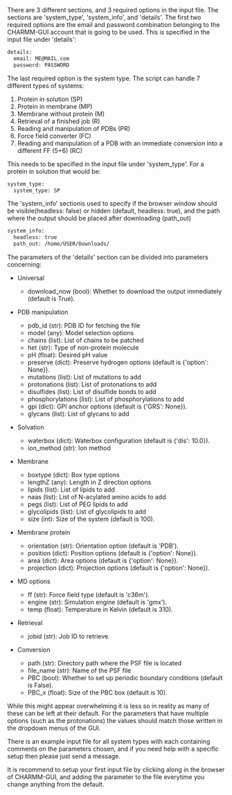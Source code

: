 There are 3 different sections, and 3 required options in the input file. The sections are 'system_type', 'system_info', and 'details'. The first two required options are the email and password combination belonging to
the CHARMM-GUI account that is going to be used. This is specified in the input file under 'details':

```sh
details:
  email: ME@MAIL.com
  password: PASSWORD
```

The last required option is the system type. The script can handle 7 different types of systems:
1. Protein in solution (SP)
2. Protein in membrane (MP)
3. Membrane without protein (M)
4. Retrieval of a finished job (R)
5. Reading and manipulation of PDBs (PR)
6. Force field converter (FC)
7. Reading and manipulation of a PDB with an immediate conversion into a different FF (5+6) (RC)

This needs to be specified in the input file under 'system_type'. For a protein in solution that would be:


```sh
system_type:
  system_type: SP
```

The 'system_info' sectionis used to specify if the browser window should be visible(headless: false) or hidden (default, headless: true), and the path where the output should be placed after downloading (path_out)

```sh
system_info:
  headless: true
  path_out: /home/USER/Downloads/
```


The parameters of the 'details' section can be divided into parameters concerning:
- Universal
    - download_now (bool): Whether to download the output immediately (default is True).

- PDB manipulation
    - pdb_id (str): PDB ID for fetching the file 
    - model (any): Model selection options 
    - chains (list): List of chains to be patched 
    - het (str): Type of non-protein molecule 
    - pH (float): Desired pH value 
    - preserve (dict): Preserve hydrogen options (default is {'option': None}).
    - mutations (list): List of mutations to add 
    - protonations (list): List of protonations to add 
    - disulfides (list): List of disulfide bonds to add 
    - phosphorylations (list): List of phosphorylations to add 
    - gpi (dict): GPI anchor options (default is {'GRS': None}).
    - glycans (list): List of glycans to add 

- Solvation
    - waterbox (dict): Waterbox configuration (default is {'dis': 10.0}).
    - ion_method (str): Ion method 

- Membrane
    - boxtype (dict): Box type options 
    - lengthZ (any): Length in Z direction options 
    - lipids (list): List of lipids to add 
    - naas (list): List of N-acylated amino acids to add 
    - pegs (list): List of PEG lipids to add 
    - glycolipids (list): List of glycolipids to add 
    - size (int): Size of the system (default is 100).

- Membrane protein
    - orientation (str): Orientation option (default is 'PDB').
    - position (dict): Position options (default is {'option': None}).
    - area (dict): Area options (default is {'option': None}).
    - projection (dict): Projection options (default is {'option': None}).

- MD options
    - ff (str): Force field type (default is 'c36m').
    - engine (str): Simulation engine (default is 'gmx').
    - temp (float): Temperature in Kelvin (default is 310).

- Retrieval
    - jobid (str): Job ID to retrieve.

- Conversion
    - path (str): Directory path where the PSF file is located 
    - file_name (str): Name of the PSF file 
    - PBC (bool): Whether to set up periodic boundary conditions (default is False).
    - PBC_x (float): Size of the PBC box (default is 10).

While this might appear overwhelming it is less so in reality as many of these can be left at their default. For the parameters that have multiple options (such as the protonations) the values should match those written in the dropdown menus of the GUI.

There is an example input file for all system types with each containing comments on the parameters chosen, and if you need help with a specific setup then please just send a message.

It is recommend to setup your first input file by clicking along in the browser of CHARMM-GUI, and adding the parameter to the file everytime you change anything from the default.

 
